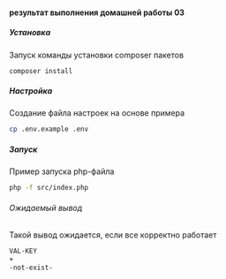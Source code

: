#### результат выполнения домашней работы 03

##### Установка

Запуск команды установки composer пакетов
```bash
composer install
```

##### Настройка

Создание файла настроек на основе примера
```bash
cp .env.example .env
```

##### Запуск

Пример запуска php-файла
```bash
php -f src/index.php
```

###### Ожидаемый вывод
Такой вывод ожидается, если все корректно работает
```bash
VAL-KEY
+
-not-exist-
```
